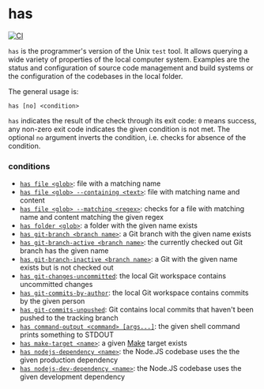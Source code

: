 # has

[![CI](https://github.com/kevgo/has/actions/workflows/ci.yml/badge.svg)](https://github.com/kevgo/has/actions/workflows/ci.yml)

`has` is the programmer's version of the Unix `test` tool. It allows querying a
wide variety of properties of the local computer system. Examples are the status
and configuration of source code management and build systems or the
configuration of the codebases in the local folder.

The general usage is:

```
has [no] <condition>
```

`has` indicates the result of the check through its exit code: `0` means
success, any non-zero exit code indicates the given condition is not met. The
optional `no` argument inverts the condition, i.e. checks for absence of the
condition.

### conditions

- [`has file <glob>`](features/filesystem/file-name.feature): file with a matching name
- [`has file <glob> --containing <text>`](features/filesystem/features/file-content.feature): file
  with matching name and content
- [`has file <glob> --matching <regex>`](features/filesystem/features/file-content-regex.feature): checks for a
  file with matching name and content matching the given regex
- [`has folder <glob>`](features/folder.feature): a folder with the given name
  exists
- [`has git-branch <branch name>`](features/git-branch.feature): a Git branch with
  the given name exists
- [`has git-branch-active <branch name>`](features/git-branch-active.feature): the
  currently checked out Git branch has the given name
- [`has git-branch-inactive <branch name>`](features/git-branch-inactive.feature): a
  Git with the given name exists but is not checked out
- [`has git-changes-uncommitted`](features/git-changes-uncommitted.feature): the
  local Git workspace contains uncommitted changes
- [`has git-commits-by-author`](features/git-commits-by-author.feature): the local
  Git workspace contains commits by the given person
- [`has git-commits-unpushed`](features/git-commits-unpushed.feature): Git contains
  local commits that haven't been pushed to the tracking branch
- [`has command-output <command> [args...]`](features/command-output.feature): the
  given shell command prints something to STDOUT
- [`has make-target <name>`](features/make-target.feature): a given
  [Make](https://www.gnu.org/software/make) target exists
- [`has nodejs-dependency <name>`](features/node-dependency.feature): the Node.JS
  codebase uses the the given production dependency
- [`has nodejs-dev-dependency <name>`](features/node-dependency.feature): the
  Node.JS codebase uses the given development dependency
